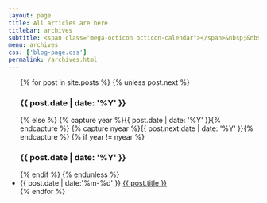 ```yaml
---
layout: page
title: All articles are here
titlebar: archives
subtitle: <span class="mega-octicon octicon-calendar"></span>&nbsp;&nbsp;专题系列： &nbsp;&nbsp;
menu: archives
css: ['blog-page.css']
permalink: /archives.html
---
```


<ul class="archives-list">
  {% for post in site.posts %}
    {% unless post.next %}
      <h3>{{ post.date | date: '%Y' }}</h3>
    {% else %}
      {% capture year %}{{ post.date | date: '%Y' }}{% endcapture %}
      {% capture nyear %}{{ post.next.date | date: '%Y' }}{% endcapture %}
      {% if year != nyear %}
        <h3>{{ post.date | date: '%Y' }}</h3>
      {% endif %}
    {% endunless %}
    <li><span>{{ post.date | date:'%m-%d' }}</span> <a href="{{ post.url }}">{{ post.title }}</a></li>
  {% endfor %}
</ul>